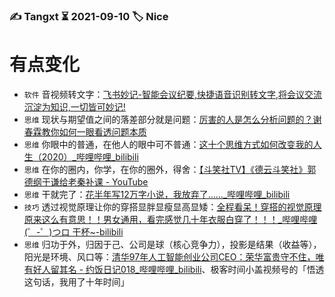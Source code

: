 ### ✍️ Tangxt ⏳ 2021-09-10 🏷️ Nice

# 有点变化

- `软件` 音视频转文字：[飞书妙记-智能会议纪要,快捷语音识别转文字,将会议交流沉淀为知识,一切皆可妙记!](https://www.feishu.cn/product/minutes)
- `思维` 现状与期望值之间的落差部分就是问题：[厉害的人是怎么分析问题的？谢春霖教你如何一眼看透问题本质](https://www.zhihu.com/zvideo/1409183305992876032)
- `思维` 你眼中的普通，在他人的眼中可不普通：[这十个思维方式如何改变我的人生（2020）_哔哩哔哩_bilibili](https://www.bilibili.com/video/BV1A5411E7zG)
- `思维` 在你的圈内，你学，在你的圈外，得舍：[【斗笑社TV】《德云斗笑社》郭德纲于谦给老秦补课 - YouTube](https://www.youtube.com/watch?v=9-6-znKtxqw)
- `思维` 干就完了：[花半年写12万字小说，我放弃了……_哔哩哔哩_bilibili](https://www.bilibili.com/video/BV19L4y187CF?spm_id_from=333.999.0.0)
- `技巧` 透过视觉原理让你的穿搭显胖显瘦显高显矮：[全程看呆！穿搭的视觉原理原来这么有意思！！男女通用，看完感觉几十年衣服白穿了！！！_哔哩哔哩 (゜-゜)つロ 干杯~-bilibili](https://www.bilibili.com/s/video/BV18p4y1b7Fc)
- `思维` 归功于外，归因于己、公司是球（核心竞争力），投影是结果（收益等），阳光是环境、风口等：[清华97年人工智能创业公司CEO：荣华富贵守不住，唯有好人留其名 - 约饭日记018_哔哩哔哩_bilibili](https://www.bilibili.com/video/BV1pq4y1P7ts)、极客时间小盖视频号的「悟透这句话，我用了十年时间」
